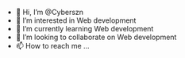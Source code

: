 - 👋 Hi, I’m @Cyberszn
- 👀 I’m interested in Web development 
- 🌱 I’m currently learning Web development
- 💞️ I’m looking to collaborate on Web development 
- 📫 How to reach me ...

<!---
Cyberszn/Cyberszn is a ✨ special ✨ repository because its `README.md` (this file) appears on your GitHub profile.
You can click the Preview link to take a look at your changes.
--->
